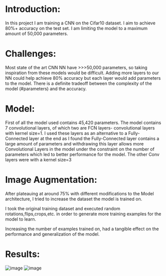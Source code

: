 
Introduction:
=
In this project I am training a CNN on the Cifar10 dataset. 
I aim to achieve 80%+ accuracy on the test set.
I am limiting the model to a maximum amount of 50,000 parameters. 

Challenges:
=
Most state of the art CNN NN have >>>50,000 parameters, so taking inspiration from these models would be difficult.
Adding more layers to our NN could help achieve 80% accuracy but each layer would add parameters to the model.
There is a definite tradeoff between the complexity of the model (#parameters) and the accuracy.

Model:
=
First of all the model used contains 45,420 parameters.
The model contains 7 convolutional layers, of which two are FCN layers- convolutional layers with 
kernel size=1. I used these layers as an alternative to a Fully-Connected layer at the end as I found 
the Fully-Connected layer contains a large amount of parameters and withdrawing this layer allows 
more Convolutional Layers in the model under the constraint on the number of parameters which 
led to better performance for the model. The other Conv layers were with a kernel size=3

Image Augmentation:
=
After plateauing at around 75% with different modifications to the Model architecture, I tried to increase the dataset the model is trained on.

I took the original training dataset and executed random rotations,flips,crops,etc. in order to generate more training examples for the model to learn.

Increasing the number of examples trained on, had a tangible effect on the performance and 
generalization of the model.

Results:
=
![image](https://user-images.githubusercontent.com/81694762/222185451-79b7719a-fb0b-4725-a7ab-2fe8816d39d4.png)
![image](https://user-images.githubusercontent.com/81694762/222185545-4756fee3-cf94-4be0-876b-ac5bbd610139.png)






